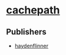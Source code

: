 # [cachepath](https://pypi.org/project/cachepath)



## Publishers
- [haydenflinner](https://pypi.org/user/haydenflinner)

